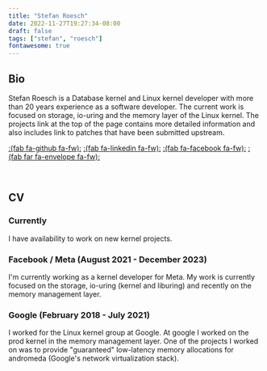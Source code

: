 ```yaml
---
title: "Stefan Roesch"
date: 2022-11-27T19:27:34-08:00
draft: false
tags: ["stefan", "roesch"]
fontawesome: true
---
```


## Bio

Stefan Roesch is a Database kernel and Linux kernel developer with more than 20 years
experience as a software developer. The current work is focused on storage, io-uring
and the memory layer of the Linux kernel. The projects link at the top of the page
contains more detailed information and also includes link to patches that have been
submitted upstream.

[:(fab fa-github fa-fw):](https://github.com/sroeschus)
[:(fab fa-linkedin fa-fw):](https://linkedin.com/in/stefan-roesch-65a749)
[:(fab fa-facebook fa-fw):](https://facebook.com/100018057780127)
[:(fab far fa-envelope fa-fw):](mailto:shr@devkernel.io)

<br/>

## CV

### Currently
I have availability to work on new kernel projects.

### Facebook / Meta (August 2021 - December 2023)
I'm currently working as a kernel developer for Meta. My work is currently focused on
the storage, io-uring (kernel and liburing) and recently on the memory management layer.

### Google (February 2018 - July 2021)
I worked for the Linux kernel group at Google. At google I worked on the prod kernel in
the memory management layer. One of the projects I worked on was to provide "guaranteed"
low-latency memory allocations for andromeda (Google's network virtualization stack).
